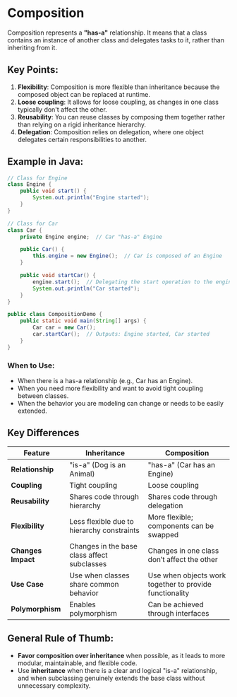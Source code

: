 # Composition

Composition represents a **"has-a"** relationship. It means that a class contains an instance of another class and delegates tasks to it, rather than inheriting from it.

## Key Points:
1. **Flexibility**: Composition is more flexible than inheritance because the composed object can be replaced at runtime.
2. **Loose coupling**: It allows for loose coupling, as changes in one class typically don't affect the other.
3. **Reusability**: You can reuse classes by composing them together rather than relying on a rigid inheritance hierarchy.
4. **Delegation**: Composition relies on delegation, where one object delegates certain responsibilities to another.

## Example in Java:

```java
// Class for Engine
class Engine {
    public void start() {
        System.out.println("Engine started");
    }
}

// Class for Car
class Car {
    private Engine engine;  // Car "has-a" Engine

    public Car() {
        this.engine = new Engine();  // Car is composed of an Engine
    }

    public void startCar() {
        engine.start();  // Delegating the start operation to the engine
        System.out.println("Car started");
    }
}

public class CompositionDemo {
    public static void main(String[] args) {
        Car car = new Car();
        car.startCar();  // Outputs: Engine started, Car started
    }
}
```

### **When to Use:**
- When there is a has-a relationship (e.g., Car has an Engine).
- When you need more flexibility and want to avoid tight coupling between classes.
- When the behavior you are modeling can change or needs to be easily extended.

## Key Differences

| **Feature**              | **Inheritance**                             | **Composition**                            |
|--------------------------|---------------------------------------------|--------------------------------------------|
| **Relationship**          | "is-a" (Dog is an Animal)                   | "has-a" (Car has an Engine)                |
| **Coupling**              | Tight coupling                             | Loose coupling                            |
| **Reusability**           | Shares code through hierarchy               | Shares code through delegation            |
| **Flexibility**           | Less flexible due to hierarchy constraints  | More flexible; components can be swapped   |
| **Changes Impact**        | Changes in the base class affect subclasses | Changes in one class don’t affect the other|
| **Use Case**              | Use when classes share common behavior      | Use when objects work together to provide functionality |
| **Polymorphism**          | Enables polymorphism                       | Can be achieved through interfaces         |

## General Rule of Thumb:
- **Favor composition over inheritance** when possible, as it leads to more modular, maintainable, and flexible code.
- Use **inheritance** when there is a clear and logical "is-a" relationship, and when subclassing genuinely extends the base class without unnecessary complexity.